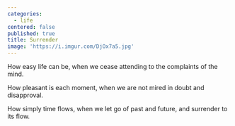 ```yaml
---
categories:
  - life
centered: false
published: true
title: Surrender
image: 'https://i.imgur.com/DjOx7a5.jpg'
---
```

How easy life can be,
when we cease attending
to the complaints of the mind.

How pleasant is each moment,
when we are not mired
in doubt and disapproval.

How simply time flows,
when we let go of past and future,
and surrender to its flow.